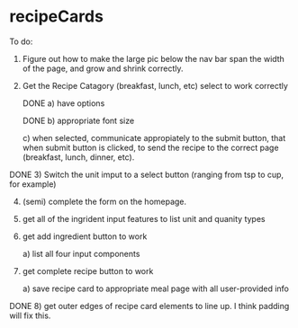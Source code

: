 # recipeCards

To do:
1) Figure out how to make the large pic below the nav bar span the width of the page, and grow and shrink correctly.

2) Get the Recipe Catagory (breakfast, lunch, etc) select to work correctly
  
      DONE a) have options
  
      DONE b) appropriate font size
  
      c) when selected, communicate appropiately to the submit button, that when submit button is clicked, to send the recipe to the correct page (breakfast, lunch, dinner, etc).
  
DONE 3) Switch the unit imput to a select button (ranging from tsp to cup, for example)

4) (semi) complete the form on the homepage. 

5) get all of the ingrident input features to list unit and quanity types

6) get add ingredient button to work
 
    a) list all four input components 

7) get complete recipe button to work
 
    a) save recipe card to appropriate meal page with all user-provided info
    
DONE 8) get outer edges of recipe card elements to line up. I think padding will fix this.
